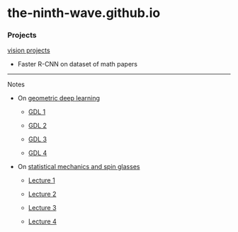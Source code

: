 # the-ninth-wave.github.io

### Projects

[vision projects](https://the-ninth-wave.github.io/vision-projects) 

* Faster R-CNN on dataset of math papers

___
Notes

* On [geometric deep learning](https://the-ninth-wave.github.io/geometric-deep-learning)

  * [GDL 1](https://the-ninth-wave.github.io/geometric-deep-learning/jupyter/2020/05/01/GDL1.html)

  * [GDL 2](https://the-ninth-wave.github.io/geometric-deep-learning/jupyter/2020/05/02/GDL2.html)

  * [GDL 3](https://the-ninth-wave.github.io/geometric-deep-learning/jupyter/2020/05/03/GDL3.html)
 
  * [GDL 4](https://the-ninth-wave.github.io/geometric-deep-learning/jupyter/2020/05/04/GDL4.html)

* On [statistical mechanics and spin glasses](https://the-ninth-wave.github.io/stat-mech)

  * [Lecture 1](https://the-ninth-wave.github.io/stat-mech/jupyter/2019/04/01/M450-Lec1.html)

  * [Lecture 2](https://the-ninth-wave.github.io/stat-mech/jupyter/2019/04/03/M450-Lec2.html)

  * [Lecture 3](https://the-ninth-wave.github.io/stat-mech/jupyter/2019/04/05/M450-Lec3.html)

  * [Lecture 4](https://the-ninth-wave.github.io/stat-mech/jupyter/2019/04/08/M450-Lec4.html)

